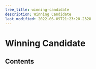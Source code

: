 ```yaml
---
tree_title: winning-candidate
description: Winning Candidate
last_modified: 2022-06-09T21:23:28.2328
---
```


# Winning Candidate

## Contents
